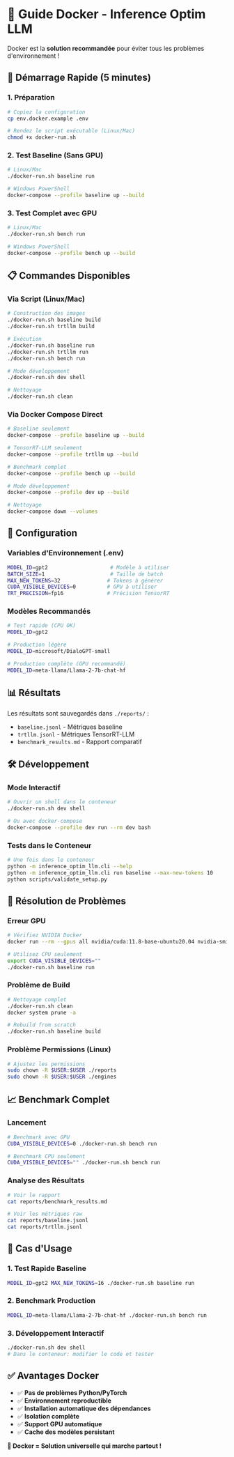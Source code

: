 # 🐳 Guide Docker - Inference Optim LLM

Docker est la **solution recommandée** pour éviter tous les problèmes d'environnement !

## 🚀 Démarrage Rapide (5 minutes)

### 1. Préparation
```bash
# Copiez la configuration
cp env.docker.example .env

# Rendez le script exécutable (Linux/Mac)
chmod +x docker-run.sh
```

### 2. Test Baseline (Sans GPU)
```bash
# Linux/Mac
./docker-run.sh baseline run

# Windows PowerShell
docker-compose --profile baseline up --build
```

### 3. Test Complet avec GPU
```bash
# Linux/Mac
./docker-run.sh bench run

# Windows PowerShell
docker-compose --profile bench up --build
```

## 📋 Commandes Disponibles

### Via Script (Linux/Mac)
```bash
# Construction des images
./docker-run.sh baseline build
./docker-run.sh trtllm build

# Exécution
./docker-run.sh baseline run
./docker-run.sh trtllm run
./docker-run.sh bench run

# Mode développement
./docker-run.sh dev shell

# Nettoyage
./docker-run.sh clean
```

### Via Docker Compose Direct
```bash
# Baseline seulement
docker-compose --profile baseline up --build

# TensorRT-LLM seulement  
docker-compose --profile trtllm up --build

# Benchmark complet
docker-compose --profile bench up --build

# Mode développement
docker-compose --profile dev up --build

# Nettoyage
docker-compose down --volumes
```

## 🔧 Configuration

### Variables d'Environnement (.env)
```bash
MODEL_ID=gpt2                    # Modèle à utiliser
BATCH_SIZE=1                     # Taille de batch
MAX_NEW_TOKENS=32               # Tokens à générer
CUDA_VISIBLE_DEVICES=0          # GPU à utiliser
TRT_PRECISION=fp16              # Précision TensorRT
```

### Modèles Recommandés
```bash
# Test rapide (CPU OK)
MODEL_ID=gpt2

# Production légère
MODEL_ID=microsoft/DialoGPT-small

# Production complète (GPU recommandé)
MODEL_ID=meta-llama/Llama-2-7b-chat-hf
```

## 📊 Résultats

Les résultats sont sauvegardés dans `./reports/` :
- `baseline.jsonl` - Métriques baseline
- `trtllm.jsonl` - Métriques TensorRT-LLM
- `benchmark_results.md` - Rapport comparatif

## 🛠️ Développement

### Mode Interactif
```bash
# Ouvrir un shell dans le conteneur
./docker-run.sh dev shell

# Ou avec docker-compose
docker-compose --profile dev run --rm dev bash
```

### Tests dans le Conteneur
```bash
# Une fois dans le conteneur
python -m inference_optim_llm.cli --help
python -m inference_optim_llm.cli run baseline --max-new-tokens 10
python scripts/validate_setup.py
```

## 🐛 Résolution de Problèmes

### Erreur GPU
```bash
# Vérifiez NVIDIA Docker
docker run --rm --gpus all nvidia/cuda:11.8-base-ubuntu20.04 nvidia-smi

# Utilisez CPU seulement
export CUDA_VISIBLE_DEVICES=""
./docker-run.sh baseline run
```

### Problème de Build
```bash
# Nettoyage complet
./docker-run.sh clean
docker system prune -a

# Rebuild from scratch
./docker-run.sh baseline build
```

### Problème Permissions (Linux)
```bash
# Ajustez les permissions
sudo chown -R $USER:$USER ./reports
sudo chown -R $USER:$USER ./engines
```

## 📈 Benchmark Complet

### Lancement
```bash
# Benchmark avec GPU
CUDA_VISIBLE_DEVICES=0 ./docker-run.sh bench run

# Benchmark CPU seulement
CUDA_VISIBLE_DEVICES="" ./docker-run.sh bench run
```

### Analyse des Résultats
```bash
# Voir le rapport
cat reports/benchmark_results.md

# Voir les métriques raw
cat reports/baseline.jsonl
cat reports/trtllm.jsonl
```

## 🎯 Cas d'Usage

### 1. Test Rapide Baseline
```bash
MODEL_ID=gpt2 MAX_NEW_TOKENS=16 ./docker-run.sh baseline run
```

### 2. Benchmark Production
```bash
MODEL_ID=meta-llama/Llama-2-7b-chat-hf ./docker-run.sh bench run
```

### 3. Développement Interactif
```bash
./docker-run.sh dev shell
# Dans le conteneur: modifier le code et tester
```

## ✅ Avantages Docker

- ✅ **Pas de problèmes Python/PyTorch**
- ✅ **Environnement reproductible**
- ✅ **Installation automatique des dépendances**
- ✅ **Isolation complète**
- ✅ **Support GPU automatique**
- ✅ **Cache des modèles persistant**

**🎉 Docker = Solution universelle qui marche partout !**